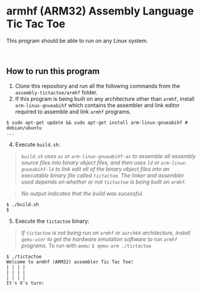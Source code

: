 # armhf (ARM32) Assembly Language Tic Tac Toe

This program should be able to run on any Linux system.

&nbsp;

## How to run this program
1. Clone this repository and run all the following commands from the `assembly-tictactoe/armhf` folder.
2. If this program is being built on any architecture other than `armhf`, install `arm-linux-gnueabihf` which contains the assembler and link editor required to assemble and link `armhf` programs.
```console
$ sudo apt-get update && sudo apt-get install arm-linux-gnueabihf # debian/ubuntu
...
```
4. Execute `build.sh`:
> _`build.sh` uses `as` or `arm-linux-gnueabihf-as` to assemble all assembly source files into binary object files, and then uses `ld` or `arm-linux-gnueabihf-ld` to link edit all of the binary object files into an executable binary file called `tictactoe`. The linker and assembler used depends on whether or not `tictactoe` is being built on `armhf`._

> _No output indicates that the build was sucessful._
```console
$ ./build.sh
$
```
5. Execute the `tictactoe` binary:
> _If `tictactoe` is not being run on `armhf` or `aarch64` architecture, install `qemu-user` to get the hardware emulation software to run `armhf` programs._
> To run with `qemu`: `$ qemu-arm ./tictactoe`
```console
$ ./tictactoe
Welcome to armhf (ARM32) assembler Tic Tac Toe!
| | | |
| | | |
| | | |
It's X's turn:
```
